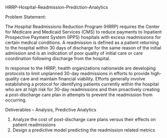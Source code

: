HRRP-Hospital-Readmission-Prediction-Analytics

Problem Statement:

The Hospital Readmissions Reduction Program (HRRP) requires the Center for Medicare and Medicaid Services (CMS) to reduce payments to Inpatient Prospective Payment System (IPPS) hospitals with excess readmissions for certain medical conditions. A readmission is defined as a patient returning to the hospital within 30 days of discharge for the same reason of the initial admission and is an indication of poor quality of initial care or care coordination following discharge from the hospital. 

In response to the HRRP, health organizations nationwide are developing protocols to limit unplanned 30-day readmissions in efforts to provide high-quality care and maintain financial viability. Efforts generally involve establishing a protocol for identifying patients currently within the hospital who are at high risk for 30-day readmissions and then proactively creating a post-discharge care plan in attempts to prevent the readmission from occurring. 

Deliverables – Analysis, Predictive Analytics 

1. Analyze the cost of post-discharge care plans versus their effects on patient readmissions
2. Design a predictive model predicting the readmission related metrics
